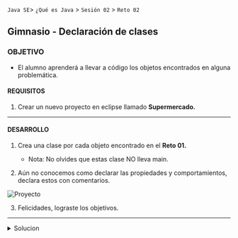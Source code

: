 
`Java SE`> `¿Qué es Java` > `Sesión 02` > `Reto 02`	

## Gimnasio - Declaración de clases

### OBJETIVO

- El alumno aprenderá a llevar a código los objetos encontrados en alguna problemática.

#### REQUISITOS

1. Crear un nuevo proyecto en eclipse llamado <b>Supermercado.</b>

<hr>

#### DESARROLLO

1. Crea una clase por cada objeto encontrado en el <b>Reto 01.</b>
   - Nota: No olvides que estas clase NO lleva main.
   
2. Aún no conocemos como declarar las propiedades y comportamientos, declara estos con comentarios.

![Proyecto](https://user-images.githubusercontent.com/56565204/67177303-9d851f00-f393-11e9-9741-ea3d6eb391a2.png)

3. Felicidades, lograste los objetivos.

<hr>

<details>
	<summary>Solucion</summary>
	<p> 1. Crear un nuevo proyecto llamado Supermercado. </p>
	<p> 2. Crear una clase por cada objeto encontrado en el ejemplo anterior </p>
	<p> Solución - clases declaradas: Usuario, Pedidos y Producto </p>
</details>
